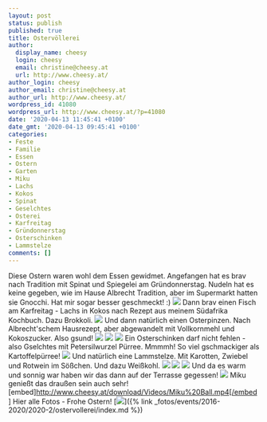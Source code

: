 ```yaml
---
layout: post
status: publish
published: true
title: Ostervöllerei
author:
  display_name: cheesy
  login: cheesy
  email: christine@cheesy.at
  url: http://www.cheesy.at/
author_login: cheesy
author_email: christine@cheesy.at
author_url: http://www.cheesy.at/
wordpress_id: 41080
wordpress_url: http://www.cheesy.at/?p=41080
date: '2020-04-13 11:45:41 +0100'
date_gmt: '2020-04-13 09:45:41 +0100'
categories:
- Feste
- Familie
- Essen
- Ostern
- Garten
- Miku
- Lachs
- Kokos
- Spinat
- Geselchtes
- Osterei
- Karfreitag
- Gründonnerstag
- Osterschinken
- Lammstelze
comments: []
---
```

Diese Ostern waren wohl dem Essen gewidmet. Angefangen hat es brav nach Tradition mit Spinat und Spiegelei am Gründonnerstag. Nudeln hat es keine gegeben, wie im Hause Albrecht Tradition, aber im Supermarkt hatten sie Gnocchi. Hat mir sogar besser geschmeckt! :)
![](http://www.cheesy.at/wp-content/uploads/Ostervöllerei-002.jpg)
Dann brav einen Fisch am Karfreitag - Lachs in Kokos nach Rezept aus meinem Südafrika Kochbuch. Dazu Brokkoli.
![](http://www.cheesy.at/wp-content/uploads/Ostervöllerei-003.jpg)
Und dann natürlich einen Osterpinzen. Nach Albrecht'schem Hausrezept, aber abgewandelt mit Vollkornmehl und Kokoszucker. Also gsund!
![](http://www.cheesy.at/wp-content/uploads/Ostervöllerei-006.jpg)
![](http://www.cheesy.at/wp-content/uploads/Ostervöllerei-008.jpg)
![](http://www.cheesy.at/wp-content/uploads/Ostervöllerei-009.jpg)
Ein Osterschinken darf nicht fehlen - also Gselchtes mit Petersilwurzel Pürree. Mmmmh! So viel gschmackiger als Kartoffelpürree!
![](http://www.cheesy.at/wp-content/uploads/Ostervöllerei-005.jpg)
Und natürlich eine Lammstelze. Mit Karotten, Zwiebel und Rotwein im Sößchen. Und dazu Weißkohl.
![](http://www.cheesy.at/wp-content/uploads/Ostervöllerei-011.jpg)
![](http://www.cheesy.at/wp-content/uploads/Ostervöllerei-013.jpg)
![](http://www.cheesy.at/wp-content/uploads/Ostervöllerei-015.jpg)
Und da es warm und sonnig war haben wir das dann auf der Terrasse gegessen!
![](http://www.cheesy.at/wp-content/uploads/Ostervöllerei-016.jpg)
Miku genießt das draußen sein auch sehr!
[embed]http://www.cheesy.at/download/Videos/Miku%20Ball.mp4[/embed]
Hier alle Fotos - Frohe Ostern!
[![](http://www.cheesy.at/wp-content/uploads/Ostervöllerei-017.jpg)]({% link _fotos/events/2016-2020/2020-2/ostervollerei/index.md %})
